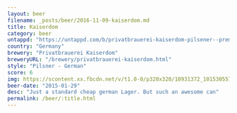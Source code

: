 ```yaml
---
layout: beer
filename: _posts/beer/2016-11-09-kaiserdom.md
title: Kaiserdom
category: beer
untappd: "https://untappd.com/b/privatbrauerei-kaiserdom-pilsener--premium-german-lager--pilsener-herb-wurzig/15519"
country: "Germany"
brewery: "Privatbrauerei Kaiserdom"
breweryURL: "/brewery/privatbrauerei-kaiserdom.html"
style: "Pilsner - German"
score: 6
img: https://scontent.xx.fbcdn.net/v/t1.0-0/p320x320/10931372_10153055725393745_7415839926658912556_n.jpg?oh=53900a8b05aa50affeedb560026f193c&oe=593F862B
beer-date: "2015-01-29"
desc: "Just a standard cheap german Lager. But such an awesome can"
permalink: /beer/:title.html
---
```

